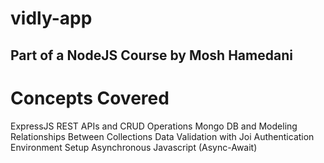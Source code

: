 # vidly-app
## Part of a NodeJS Course by Mosh Hamedani
# Concepts Covered
ExpressJS
REST APIs and CRUD Operations
Mongo DB and Modeling Relationships Between Collections
Data Validation with Joi
Authentication
Environment Setup
Asynchronous Javascript (Async-Await)
